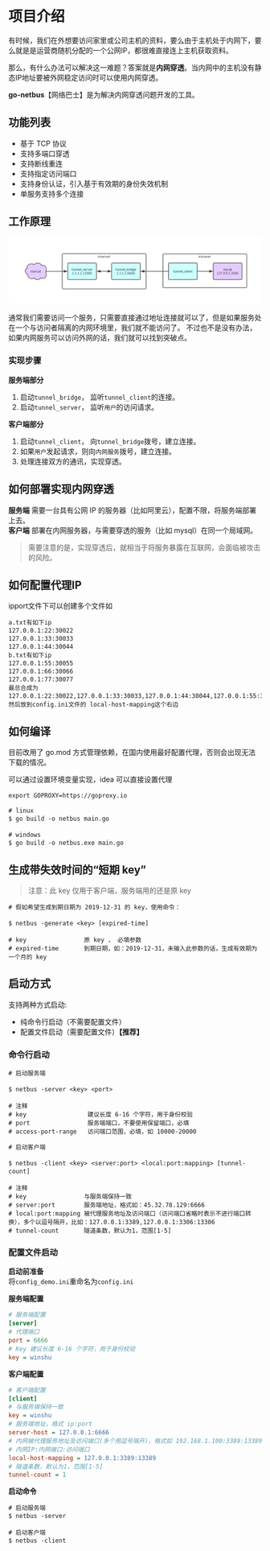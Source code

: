 # 项目介绍

有时候，我们在外想要访问家里或公司主机的资料，要么由于主机处于内网下，要么就是是运营商随机分配的一个公网IP，都很难直接连上主机获取资料。

那么，有什么办法可以解决这一难题？答案就是**内网穿透**。当内网中的主机没有静态IP地址要被外网稳定访问时可以使用内网穿透。

**go-netbus**【网络巴士】是为解决内网穿透问题开发的工具。

## 功能列表

- 基于 TCP 协议
- 支持多端口穿透
- 支持断线重连
- 支持指定访问端口
- 支持身份认证，引入基于有效期的身份失效机制
- 单服务支持多个连接

## 工作原理

![netbus_architecture](doc/netbus_architecture.png)

通常我们需要访问一个服务，只需要直接通过地址连接就可以了，但是如果服务处在一个与访问者隔离的内网环境里，我们就不能访问了。
不过也不是没有办法，如果内网服务可以访问外网的话，我们就可以找到突破点。

### 实现步骤

**服务端部分**
1. 启动`tunnel_bridge`， 监听`tunnel_client`的连接。
2. 启动`tunnel_server`， 监听`用户`的访问请求。

**客户端部分**
1. 启动`tunnel_client`， 向`tunnel_bridge`拨号，建立连接。
2. 如果`用户`发起请求，则向`内网服务`拨号，建立连接。
3. 处理连接双方的通讯，实现穿透。

## 如何部署实现内网穿透

**服务端** 需要一台具有公网 IP 的服务器（比如阿里云），配置不限，将服务端部署上去。  
**客户端** 部署在内网服务器，与需要穿透的服务（比如 mysql）在同一个局域网。

> 需要注意的是，实现穿透后，就相当于将服务暴露在互联网，会面临被攻击的风险。

## 如何配置代理IP
ipport文件下可以创建多个文件如
```
a.txt有如下ip
127.0.0.1:22:30022
127.0.0.1:33:30033
127.0.0.1:44:30044
b.txt有如下ip
127.0.0.1:55:30055
127.0.0.1:66:30066
127.0.0.1:77:30077
最总合成为
127.0.0.1:22:30022,127.0.0.1:33:30033,127.0.0.1:44:30044,127.0.0.1:55:30055,127.0.0.1:66:30066,127.0.0.1:77:30077
然后放到config.ini文件的 local-host-mapping这个右边
```
## 如何编译

目前改用了 go.mod 方式管理依赖，在国内使用最好配置代理，否则会出现无法下载的情况。

可以通过设置环境变量实现，idea 可以直接设置代理
```
export GOPROXY=https://goproxy.io
```

```shell script
# linux
$ go build -o netbus main.go

# windows
$ go build -o netbus.exe main.go
```


## 生成带失效时间的“短期 key”

> 注意：此 key 仅用于客户端，服务端用的还是原 key

```shell script
# 假如希望生成到期日期为 2019-12-31 的 key，使用命令：

$ netbus -generate <key> [expired-time]

# key                原 key ， 必填参数
# expired-time       到期日期，如：2019-12-31，未输入此参数的话，生成有效期为一个月的 key

```

## 启动方式

支持两种方式启动:

- 纯命令行启动（不需要配置文件）
- 配置文件启动（需要配置文件）**【推荐】**

### 命令行启动

```shell script
# 启动服务端

$ netbus -server <key> <port>

# 注释
# key                 建议长度 6-16 个字符，用于身份校验
# port                服务端端口，不要使用保留端口，必填
# access-port-range   访问端口范围，必填，如 10000-20000

```

```shell script
# 启动客户端

$ netbus -client <key> <server:port> <local:port:mapping> [tunnel-count]

# 注释
# key                与服务端保持一致
# server:port        服务端地址，格式如：45.32.78.129:6666
# local:port:mapping 被代理服务地址及访问端口（访问端口省略时表示不进行端口转换），多个以逗号隔开，比如：127.0.0.1:3389,127.0.0.1:3306:13306
# tunnel-count       隧道条数，默认为1，范围[1-5]
```

### 配置文件启动

**启动前准备**  
将`config_demo.ini`重命名为`config.ini`

**服务端配置**
```ini
# 服务端配置
[server]
# 代理端口
port = 6666
# Key 建议长度 6-16 个字符，用于身份校验
key = winshu
```

**客户端配置**
```ini
# 客户端配置
[client]
# 与服务端保持一致
key = winshu
# 服务端地址，格式 ip:port
server-host = 127.0.0.1:6666
# 内网被代理服务地址及访问端口(多个用逗号隔开)，格式如 192.168.1.100:3389:13389
# 内网IP:内网端口:访问端口
local-host-mapping = 127.0.0.1:3389:13389
# 隧道条数，默认为1，范围[1-5]
tunnel-count = 1
```

**启动命令**
```shell script
# 启动服务端
$ netbus -server

# 启动客户端
$ netbus -client
```

